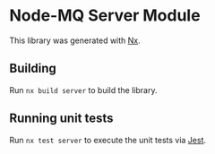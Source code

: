 # Node-MQ Server Module

This library was generated with [Nx](https://nx.dev).

## Building

Run `nx build server` to build the library.

## Running unit tests

Run `nx test server` to execute the unit tests via [Jest](https://jestjs.io).
